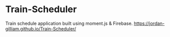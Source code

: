 # Train-Scheduler
Train schedule application built using moment.js &amp; Firebase.
https://jordan-gilliam.github.io/Train-Scheduler/

